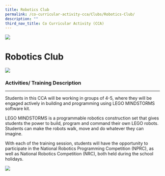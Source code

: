 ```yaml
---
title: Robotics Club
permalink: /co-curricular-activity-cca/Clubs/Robotics-Club/
description: ""
third_nav_title: Co Curricular Activity (CCA)
---
```

![](/images/Banner.png)

Robotics Club
=============
![](/images/robotics01.jpg)

### Activities/ Training Description
--------------------------------

Students in this CCA will be working in groups of 4-5, where they will be engaged actively in building and programming using LEGO MINDSTORMS software kit. 

LEGO MINDSTORMS is a programmable robotics construction set that gives students the power to build, program and command their own LEGO robots. Students can make the robots walk, move and do whatever they can imagine.  

With each of the training session, students will have the opportunity to participate in the National Robotics Programming Competition (NPRC), as well as National Robotics Competition (NRC), both held during the school holidays.

![](/images/robotics03.jpg)